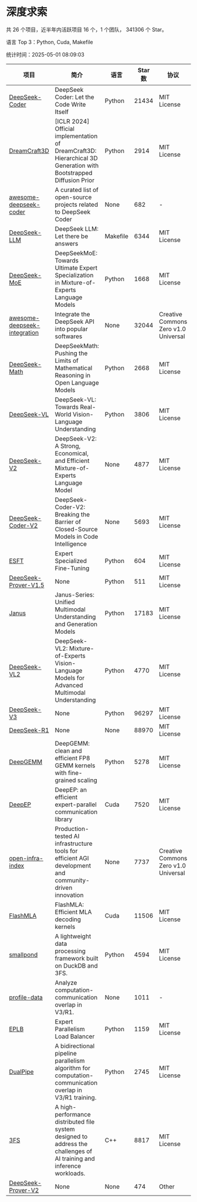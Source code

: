 # 深度求索

共 26 个项目，近半年内活跃项目 16 个，1 个团队， 341306 个 Star。

语言 Top 3：Python, Cuda, Makefile

统计时间：2025-05-01 08:09:03

| 项目 | 简介 | 语言 | Star 数 | 协议 | 创建时间 | 最后更新时间 | 最后提交时间 |
| --- | --- | --- | --- | --- | --- | --- | --- |
| [DeepSeek-Coder](https://github.com/deepseek-ai/DeepSeek-Coder) | DeepSeek Coder: Let the Code Write Itself | Python | 21434 | MIT License | 2023-10-20 | 2025-05-01 | 2024-05-21 |
| [DreamCraft3D](https://github.com/deepseek-ai/DreamCraft3D) | [ICLR 2024] Official implementation of DreamCraft3D: Hierarchical 3D Generation with Bootstrapped Diffusion Prior | Python | 2914 | MIT License | 2023-10-23 | 2025-05-01 | 2025-04-22 |
| [awesome-deepseek-coder](https://github.com/deepseek-ai/awesome-deepseek-coder) | A curated list of open-source projects related to DeepSeek Coder | None | 682 | - | 2023-11-06 | 2025-04-30 | 2024-04-03 |
| [DeepSeek-LLM](https://github.com/deepseek-ai/DeepSeek-LLM) | DeepSeek LLM: Let there be answers | Makefile | 6344 | MIT License | 2023-11-29 | 2025-04-30 | 2024-02-04 |
| [DeepSeek-MoE](https://github.com/deepseek-ai/DeepSeek-MoE) | DeepSeekMoE: Towards Ultimate Expert Specialization in Mixture-of-Experts Language Models | Python | 1668 | MIT License | 2024-01-02 | 2025-04-30 | 2024-01-16 |
| [awesome-deepseek-integration](https://github.com/deepseek-ai/awesome-deepseek-integration) | Integrate the DeepSeek API into popular softwares | None | 32044 | Creative Commons Zero v1.0 Universal | 2024-01-11 | 2025-05-01 | 2025-04-28 |
| [DeepSeek-Math](https://github.com/deepseek-ai/DeepSeek-Math) | DeepSeekMath: Pushing the Limits of Mathematical Reasoning in Open Language Models | Python | 2668 | MIT License | 2024-02-05 | 2025-05-01 | 2024-04-15 |
| [DeepSeek-VL](https://github.com/deepseek-ai/DeepSeek-VL) | DeepSeek-VL: Towards Real-World Vision-Language Understanding | Python | 3806 | MIT License | 2024-03-07 | 2025-04-30 | 2024-04-24 |
| [DeepSeek-V2](https://github.com/deepseek-ai/DeepSeek-V2) | DeepSeek-V2: A Strong, Economical, and Efficient Mixture-of-Experts Language Model | None | 4877 | MIT License | 2024-04-22 | 2025-04-30 | 2024-09-25 |
| [DeepSeek-Coder-V2](https://github.com/deepseek-ai/DeepSeek-Coder-V2) | DeepSeek-Coder-V2: Breaking the Barrier of Closed-Source Models in Code Intelligence | None | 5693 | MIT License | 2024-06-14 | 2025-05-01 | 2024-09-24 |
| [ESFT](https://github.com/deepseek-ai/ESFT) | Expert Specialized Fine-Tuning | Python | 604 | MIT License | 2024-07-04 | 2025-05-01 | 2024-09-22 |
| [DeepSeek-Prover-V1.5](https://github.com/deepseek-ai/DeepSeek-Prover-V1.5) | None | Python | 511 | MIT License | 2024-08-15 | 2025-05-01 | 2024-08-16 |
| [Janus](https://github.com/deepseek-ai/Janus) | Janus-Series: Unified Multimodal Understanding and Generation Models | Python | 17183 | MIT License | 2024-10-18 | 2025-05-01 | 2025-02-01 |
| [DeepSeek-VL2](https://github.com/deepseek-ai/DeepSeek-VL2) | DeepSeek-VL2: Mixture-of-Experts Vision-Language Models for Advanced Multimodal Understanding | Python | 4770 | MIT License | 2024-12-13 | 2025-05-01 | 2025-02-26 |
| [DeepSeek-V3](https://github.com/deepseek-ai/DeepSeek-V3) | None | Python | 96297 | MIT License | 2024-12-26 | 2025-05-01 | 2025-04-09 |
| [DeepSeek-R1](https://github.com/deepseek-ai/DeepSeek-R1) | None | None | 88970 | MIT License | 2025-01-20 | 2025-05-01 | 2025-04-09 |
| [DeepGEMM](https://github.com/deepseek-ai/DeepGEMM) | DeepGEMM: clean and efficient FP8 GEMM kernels with fine-grained scaling | Python | 5278 | MIT License | 2025-02-13 | 2025-04-30 | 2025-04-28 |
| [DeepEP](https://github.com/deepseek-ai/DeepEP) | DeepEP: an efficient expert-parallel communication library | Cuda | 7520 | MIT License | 2025-02-17 | 2025-05-01 | 2025-04-29 |
| [open-infra-index](https://github.com/deepseek-ai/open-infra-index) | Production-tested AI infrastructure tools for efficient AGI development and community-driven innovation | None | 7737 | Creative Commons Zero v1.0 Universal | 2025-02-21 | 2025-04-30 | 2025-04-14 |
| [FlashMLA](https://github.com/deepseek-ai/FlashMLA) | FlashMLA: Efficient MLA decoding kernels | Cuda | 11506 | MIT License | 2025-02-21 | 2025-04-30 | 2025-04-29 |
| [smallpond](https://github.com/deepseek-ai/smallpond) | A lightweight data processing framework built on DuckDB and 3FS. | Python | 4594 | MIT License | 2025-02-24 | 2025-05-01 | 2025-03-05 |
| [profile-data](https://github.com/deepseek-ai/profile-data) | Analyze computation-communication overlap in V3/R1. | None | 1011 | - | 2025-02-26 | 2025-04-30 | 2025-03-21 |
| [EPLB](https://github.com/deepseek-ai/EPLB) | Expert Parallelism Load Balancer | Python | 1159 | MIT License | 2025-02-26 | 2025-04-30 | 2025-03-24 |
| [DualPipe](https://github.com/deepseek-ai/DualPipe) | A bidirectional pipeline parallelism algorithm for computation-communication overlap in V3/R1 training. | Python | 2745 | MIT License | 2025-02-26 | 2025-04-30 | 2025-03-10 |
| [3FS](https://github.com/deepseek-ai/3FS) |  A high-performance distributed file system designed to address the challenges of AI training and inference workloads.  | C++ | 8817 | MIT License | 2025-02-27 | 2025-05-01 | 2025-04-24 |
| [DeepSeek-Prover-V2](https://github.com/deepseek-ai/DeepSeek-Prover-V2) | None | None | 474 | Other | 2025-04-30 | 2025-05-01 | 2025-04-30 |
